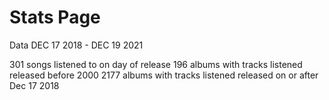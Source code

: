 # Stats Page

Data DEC 17 2018 - DEC 19 2021


301 songs listened to on day of release
196 albums with tracks listened released before 2000
2177 albums with tracks listened released on or after Dec 17 2018
